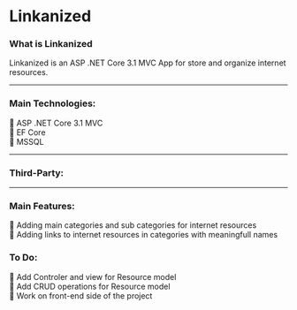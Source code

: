 # Linkanized

### What is Linkanized
Linkanized is an ASP .NET Core 3.1 MVC App for store and organize internet resources.

<hr />

### Main Technologies:
🔹 ASP .NET Core 3.1 MVC<br>
🔹 EF Core<br>
🔹 MSSQL<br>

<hr />

### Third-Party:

<hr />

### Main Features:
🔹 Adding main categories and sub categories for internet resources<br>
🔹 Adding links to internet resources in categories with meaningfull names

### To Do:
🔹 Add Controler and view for Resource model<br>
🔹 Add CRUD operations for Resource model<br>
🔹 Work on front-end side of the project
